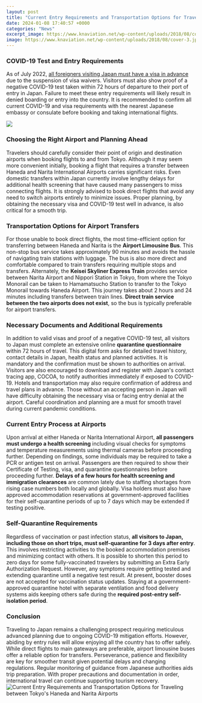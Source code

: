 ```yaml
---
layout: post
title: "Current Entry Requirements and Transportation Options for Traveling between Tokyo's Haneda and Narita Airports"
date: 2024-01-08 17:40:57 +0000
categories: "News"
excerpt_image: https://www.knaviation.net/wp-content/uploads/2018/08/cover-3.jpg
image: https://www.knaviation.net/wp-content/uploads/2018/08/cover-3.jpg
---
```


### COVID-19 Test and Entry Requirements
As of July 2022, [all foreigners visiting Japan must have a visa in advance](https://travelokla.github.io/2023-12-27-vivre-en-bi-xe9lorussie-perspectives-d-un-expatri-xe9-am-xe9ricain/) due to the suspension of visa waivers. Visitors must also show proof of a negative COVID-19 test taken within 72 hours of departure to their port of entry in Japan. Failure to meet these entry requirements will likely result in denied boarding or entry into the country. It is recommended to confirm all current COVID-19 and visa requirements with the nearest Japanese embassy or consulate before booking and taking international flights. 

![](https://www.jrailpass.com/blog/wp-content/uploads/2016/08/narita-express-map.gif)
### Choosing the Right Airport and Planning Ahead 
Travelers should carefully consider their point of origin and destination airports when booking flights to and from Tokyo. Although it may seem more convenient initially, booking a flight that requires a transfer between Haneda and Narita International Airports carries significant risks. Even domestic transfers within Japan currently involve lengthy delays for additional health screening that have caused many passengers to miss connecting flights. It is strongly advised to book direct flights that avoid any need to switch airports entirely to minimize issues. Proper planning, by obtaining the necessary visa and COVID-19 test well in advance, is also critical for a smooth trip.
### Transportation Options for Airport Transfers 
For those unable to book direct flights, the most time-efficient option for transferring between Haneda and Narita is the **Airport Limousine Bus**. This non-stop bus service takes approximately 90 minutes and avoids the hassle of navigating train stations with luggage. The bus is also more direct and comfortable compared to train transfers requiring multiple stops and transfers. Alternately, the **Keisei Skyliner Express Train** provides service between Narita Airport and Nippori Station in Tokyo, from where the Tokyo Monorail can be taken to Hamamatsucho Station to transfer to the Tokyo Monorail towards Haneda Airport. This journey takes about 2 hours and 24 minutes including transfers between train lines. **Direct train service between the two airports does not exist**, so the bus is typically preferable for airport transfers.
### Necessary Documents and Additional Requirements
In addition to valid visas and proof of a negative COVID-19 test, all visitors to Japan must complete an extensive online **quarantine questionnaire** within 72 hours of travel. This digital form asks for detailed travel history, contact details in Japan, health status and planned activities. It is mandatory and the confirmation must be shown to authorities on arrival. Visitors are also encouraged to download and register with Japan's contact tracing app, COCOA, to notify authorities immediately if exposed to COVID-19. Hotels and transportation may also require confirmation of address and travel plans in advance. Those without an accepting person in Japan will have difficulty obtaining the necessary visa or facing entry denial at the airport. Careful coordination and planning are a must for smooth travel during current pandemic conditions.
### Current Entry Process at Airports 
Upon arrival at either Haneda or Narita International Airport, **all passengers must undergo a health screening** including visual checks for symptoms and temperature measurements using thermal cameras before proceeding further. Depending on findings, some individuals may be required to take a PCR or antigen test on arrival. Passengers are then required to show their Certificate of Testing, visa, and quarantine questionnaires before proceeding further. **Delays of a few hours for health screening and immigration clearances** are common lately due to staffing shortages from rising case numbers both locally and globally. Visa holders must also have approved accommodation reservations at government-approved facilities for their self-quarantine periods of up to 7 days which may be extended if testing positive.
### Self-Quarantine Requirements 
Regardless of vaccination or past infection status, **all visitors to Japan, including those on short trips, must self-quarantine for 3 days after entry**. This involves restricting activities to the booked accommodation premises and minimizing contact with others. It is possible to shorten this period to zero days for some fully-vaccinated travelers by submitting an Extra Early Authorization Request. However, any symptoms require getting tested and extending quarantine until a negative test result. At present, booster doses are not accepted for vaccination status updates. Staying at a government-approved quarantine hotel with separate ventilation and food delivery systems aids keeping others safe during the **required post-entry self-isolation period**.
### Conclusion 
Traveling to Japan remains a challenging prospect requiring meticulous advanced planning due to ongoing COVID-19 mitigation efforts. However, abiding by entry rules will allow enjoying all the country has to offer safely. While direct flights to main gateways are preferable, airport limousine buses offer a reliable option for transfers. Perseverance, patience and flexibility are key for smoother transit given potential delays and changing regulations. Regular monitoring of guidance from Japanese authorities aids trip preparation. With proper precautions and documentation in order, international travel can continue supporting tourism recovery.
![Current Entry Requirements and Transportation Options for Traveling between Tokyo's Haneda and Narita Airports](https://www.knaviation.net/wp-content/uploads/2018/08/cover-3.jpg)